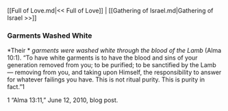 [[Full of Love.md|<< Full of Love]]  |  [[Gathering of Israel.md|Gathering of Israel >>]]

### Garments Washed White

*Their *
*garments were washed white through the blood of the Lamb* (Alma 10:1). “To have white garments is to have the blood and sins of your generation removed from you; to be purified; to be sanctified by the Lamb — removing from you, and taking upon Himself, the responsibility to answer for whatever failings you have. This is not ritual purity. This is purity in fact.”1



1 “Alma 13:11,” June 12, 2010, blog post.
